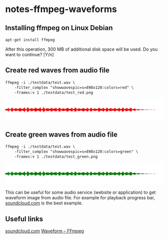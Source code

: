# notes-ffmpeg-waveforms

## Installing ffmpeg on Linux Debian
```
apt-get install ffmpeg
```
After this operation, 300 MB of additional disk space will be used.
Do you want to continue? [Y/n]

## Create red waves from audio file
```
ffmpeg -i ./testdata/test.wav \
	-filter_complex "showwavespic=s=898x120:colors=red" \
	-frames:v 1 ./testdata/test_red.png
```
![Example red](https://raw.githubusercontent.com/vladimirok5959/notes-ffmpeg-waveforms/master/testdata/test_red.png)

## Create green waves from audio file
```
ffmpeg -i ./testdata/test.wav \
	-filter_complex "showwavespic=s=898x120:colors=green" \
	-frames:v 1 ./testdata/test_green.png
```
![Example green](https://raw.githubusercontent.com/vladimirok5959/notes-ffmpeg-waveforms/master/testdata/test_green.png)

This can be useful for some audio service (website or application) to get waveform image from audio file. For example for playback progress bar, [soundcloud.com](https://soundcloud.com) is the best example.

## Useful links
[soundcloud.com](https://soundcloud.com)
[Waveform – FFmpeg](https://trac.ffmpeg.org/wiki/Waveform)

